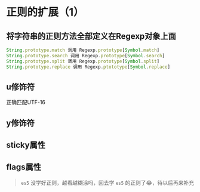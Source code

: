 # 正则的扩展（1）

## 将字符串的正则方法全部定义在Regexp对象上面

```javascript
String.prototype.match 调用 Regexp.prototype[Symbol.match]
String.prototype.search 调用 Regexp.prototype[Symbol.search]
String.prototype.split 调用 Regexp.prototype[Symbol.split]
String.prototype.replace 调用 Regexp.ptototype[Symbol.replace]
```


## u修饰符
正确匹配UTF-16

## y修饰符

## sticky属性

## flags属性

> `es5` 没学好正则，越看越糊涂吗，回去学 `es5` 的正则了😂，待以后再来补充